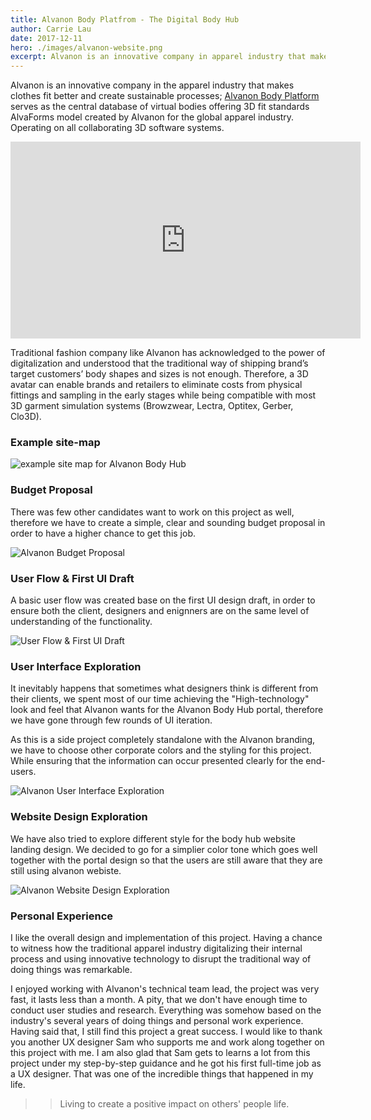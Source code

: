 ```yaml
---
title: Alvanon Body Platfrom - The Digital Body Hub
author: Carrie Lau
date: 2017-12-11
hero: ./images/alvanon-website.png
excerpt: Alvanon is an innovative company in apparel industry that make clothes fit better and create sustainable processes; Alvanon Body Platform serves as the central database of virtual bodies created by Alvanon that allow 3D fashion designer across different global brand to use their Alvanon's AlvaForms model.
---
```

Alvanon is an innovative company in the apparel industry that makes clothes fit better and create sustainable processes; [Alvanon Body Platform](https://abp.alvanon.com/) serves as the central database of virtual bodies offering 3D fit standards AlvaForms model created by Alvanon for the global apparel industry. Operating on all collaborating 3D software systems.

<div className="Image__Small">
<iframe width="560" height="315" src="https://www.youtube.com/embed/xO0KrN0pxos" frameborder="0" allow="accelerometer; autoplay; clipboard-write; encrypted-media; gyroscope; picture-in-picture" allowfullscreen></iframe>
</div>

Traditional fashion company like Alvanon has acknowledged to the power of digitalization and understood that the traditional way of shipping brand’s target customers’ body shapes and sizes is not enough. Therefore, a 3D avatar can enable brands and retailers to eliminate costs from physical fittings and sampling in the early stages while being compatible with most 3D garment simulation systems (Browzwear, Lectra, Optitex, Gerber, Clo3D).

### Example site-map
<div className="Image__Small">
  <img
    src="./images/alvanon_exampleSiteMap.png"
    title="Alvanon Example Site Map"
    alt="example site map for Alvanon Body Hub"
  />
</div>

### Budget Proposal
There was few other candidates want to work on this project as well, therefore we have to create a simple, clear and sounding budget proposal in order to have a higher chance to get this job.

 <div className="Image__Small">
  <img
    src="./images/alvanon_bugetProposal.png"
    title="Alvanon Budget Proposal"
    alt="Alvanon Budget Proposal"
  />
</div>


### User Flow & First UI Draft
 A basic user flow was created base on the first UI design draft, in order to ensure both the client, designers and enignners are on the same level of understanding of the functionality.

<div className="Image__Medium">
  <img
    src="./images/alvanon_UserFlow.png"
    title="User Flow & First UI Draft"
    alt="User Flow & First UI Draft"
  />
</div>

### User Interface Exploration
It inevitably happens that sometimes what designers think is different from their clients, we spent most of our time achieving the "High-technology" look and feel that Alvanon wants for the Alvanon Body Hub portal, therefore we have gone through few rounds of UI iteration. 

As this is a side project completely standalone with the Alvanon branding, we have to choose other corporate colors and the styling for this project. While ensuring that the information can occur presented clearly for the end-users.
<div className="Image__medium">
  <img
    src="./images/alvanon_reference.png"
    title="Alvanon User Interface Exploration"
    alt="Alvanon User Interface Exploration"
  />
</div>

### Website Design Exploration
We have also tried to explore different style for the body hub website landing design. We decided to go for a simplier color tone which goes well together with the portal design so that the users are still aware that they are still using alvanon webiste.



<div className="Image__small">
  <img
    src="./images/alvanon_website_ref.png"
    title="Alvanon Website Design Exploration"
    alt="Alvanon Website Design Exploration"
  />
</div>

### Personal Experience
I like the overall design and implementation of this project. Having a chance to witness how the traditional apparel industry digitalizing their internal process and using innovative technology to disrupt the traditional way of doing things was remarkable.

I enjoyed working with Alvanon's technical team lead, the project was very fast, it lasts less than a month. A pity, that we don't have enough time to conduct user studies and research. Everything was somehow based on the industry's several years of doing things and personal work experience. Having said that, I still find this project a great success. I would like to thank you another UX designer Sam who supports me and work along together on this project with me. I am also glad that Sam gets to learns a lot from this project under my step-by-step guidance and he got his first full-time job as a UX designer. That was one of the incredible things that happened in my life. 

>> Living to create a positive impact on others' people life. 